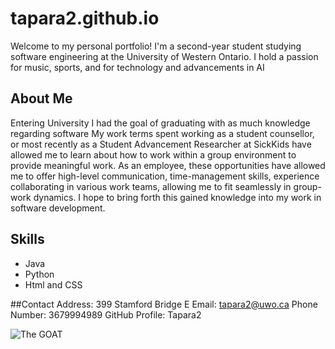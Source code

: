 # tapara2.github.io
Welcome to my personal portfolio! I'm a second-year student studying software engineering at the University of Western Ontario. I hold a passion for music, sports, and for technology and advancements in AI

## About Me
Entering University I had the goal of graduating with as much knowledge regarding software 
My work terms spent working as a student counsellor, or most recently as a Student Advancement Researcher at SickKids have allowed me to learn about how to work within a group environment to provide meaningful work. As an employee, these opportunities have allowed me to offer high-level communication, time-management skills, experience collaborating in various work teams, allowing me to fit seamlessly in group-work dynamics. I hope to bring forth this gained knowledge into my work in software development.

## Skills
- Java
- Python
- Html and CSS

##Contact
Address: 399 Stamford Bridge E
Email: tapara2@uwo.ca
Phone Number: 3679994989
GitHub Profile: Tapara2

![The GOAT](https://images.performgroup.com/di/library/group_content_la/2a/a9/stephen-curry-golden-state-warriors-nba-finals-2018_1u17ty8yi1m6q10ytofk0uessn.jpg?t=1235103493)
